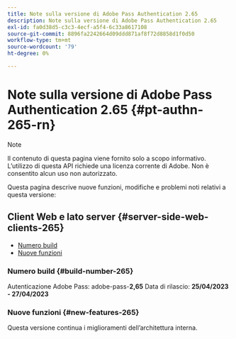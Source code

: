 ```yaml
---
title: Note sulla versione di Adobe Pass Authentication 2.65
description: Note sulla versione di Adobe Pass Authentication 2.65
exl-id: fa0d38d5-c3c3-4ecf-a5f4-6c33a8617108
source-git-commit: 8896fa2242664d09ddd871af8f72d8858d1f0d50
workflow-type: tm+mt
source-wordcount: '79'
ht-degree: 0%

---
```


# Note sulla versione di Adobe Pass Authentication 2.65 {#pt-authn-265-rn}

>[!NOTE]
>
>Il contenuto di questa pagina viene fornito solo a scopo informativo. L’utilizzo di questa API richiede una licenza corrente di Adobe. Non è consentito alcun uso non autorizzato.

Questa pagina descrive nuove funzioni, modifiche e problemi noti relativi a questa versione:

## Client Web e lato server {#server-side-web-clients-265}

* [Numero build](#build-number-265)
* [Nuove funzioni](#new-features-265)

### Numero build {#build-number-265}

Autenticazione Adobe Pass: adobe-pass-**2,65**
Data di rilascio: **25/04/2023 - 27/04/2023**

### Nuove funzioni {#new-features-265}

Questa versione continua i miglioramenti dell’architettura interna.
